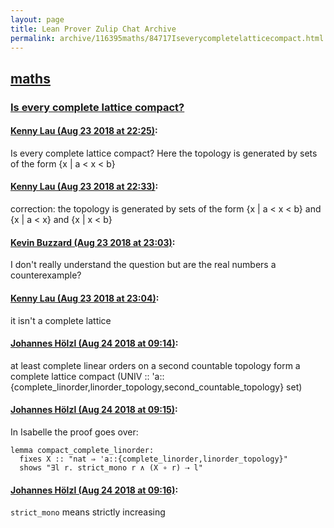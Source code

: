 ```yaml
---
layout: page
title: Lean Prover Zulip Chat Archive 
permalink: archive/116395maths/84717Iseverycompletelatticecompact.html
---
```


## [maths](index.html)
### [Is every complete lattice compact?](84717Iseverycompletelatticecompact.html)

#### [Kenny Lau (Aug 23 2018 at 22:25)](https://leanprover.zulipchat.com/#narrow/stream/116395-maths/topic/Is%20every%20complete%20lattice%20compact%3F/near/132658724):
Is every complete lattice compact? Here the topology is generated by sets of the form {x | a < x < b}

#### [Kenny Lau (Aug 23 2018 at 22:33)](https://leanprover.zulipchat.com/#narrow/stream/116395-maths/topic/Is%20every%20complete%20lattice%20compact%3F/near/132659057):
correction: the topology is generated by sets of the form {x | a < x < b} and {x | a < x} and {x | x < b}

#### [Kevin Buzzard (Aug 23 2018 at 23:03)](https://leanprover.zulipchat.com/#narrow/stream/116395-maths/topic/Is%20every%20complete%20lattice%20compact%3F/near/132660653):
I don't really understand the question but are the real numbers a counterexample?

#### [Kenny Lau (Aug 23 2018 at 23:04)](https://leanprover.zulipchat.com/#narrow/stream/116395-maths/topic/Is%20every%20complete%20lattice%20compact%3F/near/132660707):
it isn't a complete lattice

#### [Johannes Hölzl (Aug 24 2018 at 09:14)](https://leanprover.zulipchat.com/#narrow/stream/116395-maths/topic/Is%20every%20complete%20lattice%20compact%3F/near/132681087):
at least complete linear orders on a second countable topology form a complete lattice
compact (UNIV :: 'a::{complete_linorder,linorder_topology,second_countable_topology} set)

#### [Johannes Hölzl (Aug 24 2018 at 09:15)](https://leanprover.zulipchat.com/#narrow/stream/116395-maths/topic/Is%20every%20complete%20lattice%20compact%3F/near/132681108):
In Isabelle the proof goes over:
```isabelle
lemma compact_complete_linorder:
  fixes X :: "nat ⇒ 'a::{complete_linorder,linorder_topology}"
  shows "∃l r. strict_mono r ∧ (X ∘ r) ⇢ l"
```

#### [Johannes Hölzl (Aug 24 2018 at 09:16)](https://leanprover.zulipchat.com/#narrow/stream/116395-maths/topic/Is%20every%20complete%20lattice%20compact%3F/near/132681149):
`strict_mono` means strictly increasing

